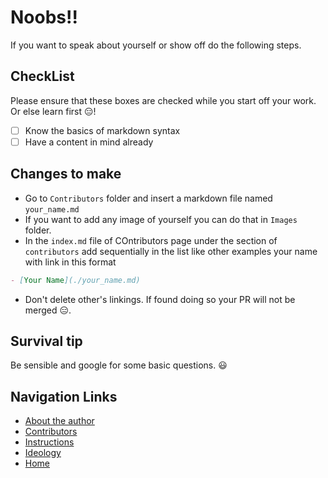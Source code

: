 # Noobs!!

If you want to speak about yourself or show off do the following steps.

## CheckList
Please ensure that these boxes are checked while you start off your work. Or else learn first 😑!
- [ ] Know the basics of markdown syntax
- [ ] Have a content in mind already

## Changes to make
- Go to `Contributors` folder and insert a markdown file named `your_name.md`
- If you want to add any image of yourself you can do that in `Images` folder.
- In the `index.md` file of COntributors page under the section of `contributors` add sequentially in the list like other examples your name with link in this format
```md
- [Your Name](./your_name.md)
```
- Don't delete other's linkings. If found doing so your PR will not be merged 😑.

## Survival tip
Be sensible and google for some basic questions. 😃

## Navigation Links
- [About the author](./About_Me)
- [Contributors](./Contributors)
- [Instructions](./CONTRIBUTING.html)
- [Ideology](./Ideology)
- [Home](./)
